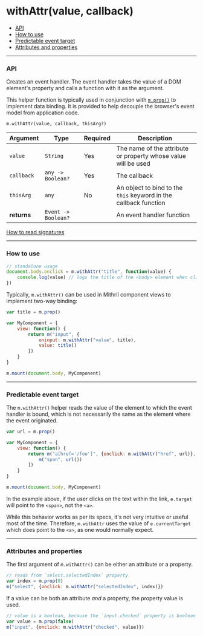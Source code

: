 # withAttr(value, callback)

- [API](#api)
- [How to use](#how-to-use)
- [Predictable event target](#predictable-event-target)
- [Attributes and properties](#attributes-and-properties)

---

### API

Creates an event handler. The event handler takes the value of a DOM element's property and calls a function with it as the argument.

This helper function is typically used in conjunction with [`m.prop()`](prop.md) to implement data binding. It is provided to help decouple the browser's event model from application code.

`m.withAttr(value, callback, thisArg?)`

Argument    | Type                 | Required | Description
----------- | -------------------- | -------- | ---
`value`     | `String`             | Yes      | The name of the attribute or property whose value will be used
`callback`  | `any -> Boolean?`    | Yes      | The callback
`thisArg`   | `any`                | No       | An object to bind to the `this` keyword in the callback function
**returns** | `Event -> Boolean?`  |          | An event handler function

[How to read signatures](signatures.md)

---

### How to use

```javascript
// standalone usage
document.body.onclick = m.withAttr("title", function(value) {
	console.log(value) // logs the title of the <body> element when clicked
})
```

Typically, `m.withAttr()` can be used in Mithril component views to implement two-way binding:

```javascript
var title = m.prop()

var MyComponent = {
	view: function() {
		return m("input", {
			oninput: m.withAttr("value", title),
			value: title()
		})
	}
}

m.mount(document.body, MyComponent)
```

---

### Predictable event target

The `m.withAttr()` helper reads the value of the element to which the event handler is bound, which is not necessarily the same as the element where the event originated.

```javascript
var url = m.prop()

var MyComponent = {
	view: function() {
		return m("a[href='/foo']", {onclick: m.withAttr("href", url)}, [
			m("span", url())
		])
	}
}

m.mount(document.body, MyComponent)
```

In the example above, if the user clicks on the text within the link, `e.target` will point to the `<span>`, not the `<a>`.

While this behavior works as per its specs, it's not very intuitive or useful most of the time. Therefore, `m.withAttr` uses the value of `e.currentTarget` which does point to the `<a>`, as one would normally expect.

---

### Attributes and properties

The first argument of `m.withAttr()` can be either an attribute or a property.

```javascript
// reads from `select.selectedIndex` property
var index = m.prop(0)
m("select", {onclick: m.withAttr("selectedIndex", index)})
```

If a value can be both an attribute *and* a property, the property value is used.

```javascript
// value is a boolean, because the `input.checked` property is boolean
var value = m.prop(false)
m("input", {onclick: m.withAttr("checked", value)})
```


